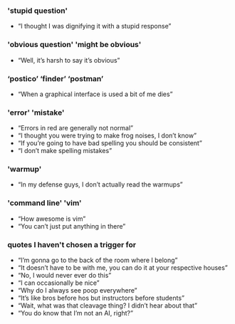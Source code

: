 ### 'stupid question'

- “I thought I was dignifying it with a stupid response”

### 'obvious question' 'might be obvious'

- “Well, it’s harsh to say it’s obvious”

### ‘postico’ ‘finder’ ‘postman’

- “When a graphical interface is used a bit of me dies”

### 'error' 'mistake'

- “Errors in red are generally not normal”
- “I thought you were trying to make frog noises, I don’t know”
- “If you’re going to have bad spelling you should be consistent”
- “I don’t make spelling mistakes”

### 'warmup'
- “In my defense guys, I don’t actually read the warmups”

### 'command line' 'vim'
- “How awesome is vim”
- “You can’t just put anything in there”

### quotes I haven't chosen a trigger for
- “I’m gonna go to the back of the room where I belong”
- “It doesn’t have to be with me, you can do it at your respective houses”
- “No, I would never ever do this”
- “I can occasionally be nice”
- “Why do I always see poop everywhere”
- “It’s like bros before hos but instructors before students”
- “Wait, what was that cleavage thing? I didn’t hear about that”
- “You do know that I’m not an AI, right?”
